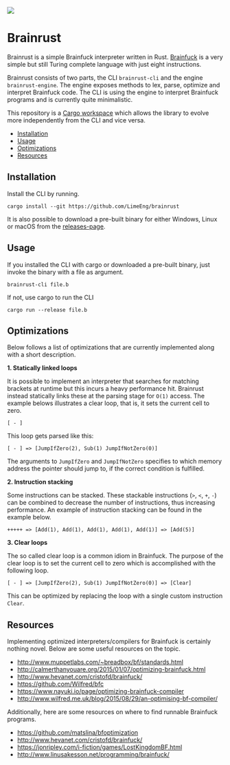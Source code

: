 ![](https://github.com/LimeEng/brainrust/workflows/Rust/badge.svg)

# Brainrust

Brainrust is a simple Brainfuck interpreter written in Rust. [Brainfuck](https://en.wikipedia.org/wiki/Brainfuck) is a very simple but still Turing complete language with just eight instructions.

Brainrust consists of two parts, the CLI `brainrust-cli` and the engine `brainrust-engine`. The engine exposes methods to lex, parse, optimize and interpret Brainfuck code. The CLI is using the engine to interpret Brainfuck programs and is currently quite minimalistic.

This repository is a [Cargo workspace](https://doc.rust-lang.org/book/ch14-03-cargo-workspaces.html) which allows the library to evolve more independently from the CLI and vice versa.

- [Installation](#installation)
- [Usage](#usage)
- [Optimizations](#optimizations)
- [Resources](#resources)

## Installation

Install the CLI by running.
```
cargo install --git https://github.com/LimeEng/brainrust
```

It is also possible to download a pre-built binary for either Windows, Linux or macOS from the [releases-page](https://github.com/LimeEng/brainrust/releases).

## Usage

If you installed the CLI with cargo or downloaded a pre-built binary, just invoke the binary with a file as argument.
```
brainrust-cli file.b
```

If not, use cargo to run the CLI
```
cargo run --release file.b
```

## Optimizations

Below follows a list of optimizations that are currently implemented along with a short description.

**1. Statically linked loops**

It is possible to implement an interpreter that searches for matching brackets at runtime but this incurs a heavy performance hit. Brainrust instead statically links these at the parsing stage for `O(1)` access. The example belows illustrates a clear loop, that is, it sets the current cell to zero.

```
[ - ]
```

This loop gets parsed like this:
```
[ - ] => [JumpIfZero(2), Sub(1) JumpIfNotZero(0)]
```

The arguments to `JumpIfZero` and `JumpIfNotZero` specifies to which memory address the pointer should jump to, if the correct condition is fulfilled.

**2. Instruction stacking**

Some instructions can be stacked. These stackable instructions (`>`, `<`, `+`, `-`) can be combined to decrease the number of instructions, thus increasing performance. An example of instruction stacking can be found in the example below.

```
+++++ => [Add(1), Add(1), Add(1), Add(1), Add(1)] => [Add(5)]
```

**3. Clear loops**

The so called clear loop is a common idiom in Brainfuck. The purpose of the clear loop is to set the current cell to zero which is accomplished with the following loop.

```
[ - ] => [JumpIfZero(2), Sub(1) JumpIfNotZero(0)] => [Clear]
```

This can be optimized by replacing the loop with a single custom instruction `Clear`.

## Resources

Implementing optimized interpreters/compilers for Brainfuck is certainly nothing novel. Below are some useful resources on the topic.

- http://www.muppetlabs.com/~breadbox/bf/standards.html
- http://calmerthanyouare.org/2015/01/07/optimizing-brainfuck.html
- http://www.hevanet.com/cristofd/brainfuck/
- https://github.com/Wilfred/bfc
- https://www.nayuki.io/page/optimizing-brainfuck-compiler
- http://www.wilfred.me.uk/blog/2015/08/29/an-optimising-bf-compiler/

Additionally, here are some resources on where to find runnable Brainfuck programs.

- https://github.com/matslina/bfoptimization
- http://www.hevanet.com/cristofd/brainfuck/
- https://jonripley.com/i-fiction/games/LostKingdomBF.html
- http://www.linusakesson.net/programming/brainfuck/
